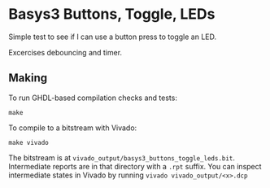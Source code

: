 # Basys3 Buttons, Toggle, LEDs

Simple test to see if I can use a button press to toggle an LED.

Excercises debouncing and timer.

## Making

To run GHDL-based compilation checks and tests:

    make

To compile to a bitstream with Vivado:

    make vivado

The bitstream is at `vivado_output/basys3_buttons_toggle_leds.bit`.
Intermediate reports are in that directory with a `.rpt` suffix. You can
inspect intermediate states in Vivado by running `vivado vivado_output/<x>.dcp`
